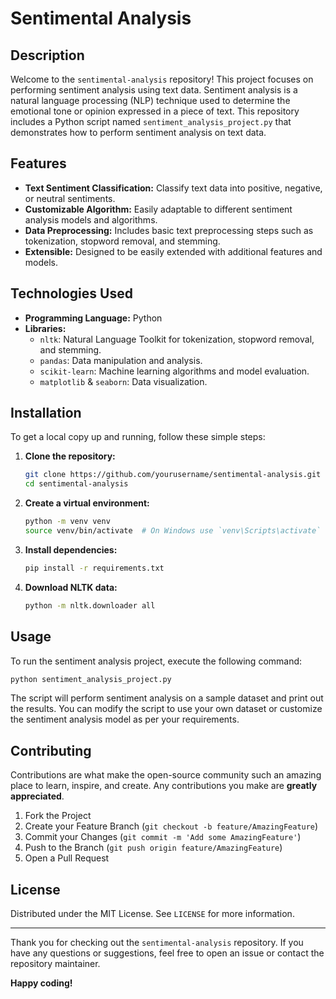 # Sentimental Analysis

## Description
Welcome to the `sentimental-analysis` repository! This project focuses on performing sentiment analysis using text data. Sentiment analysis is a natural language processing (NLP) technique used to determine the emotional tone or opinion expressed in a piece of text. This repository includes a Python script named `sentiment_analysis_project.py` that demonstrates how to perform sentiment analysis on text data.

## Features
- **Text Sentiment Classification:** Classify text data into positive, negative, or neutral sentiments.
- **Customizable Algorithm:** Easily adaptable to different sentiment analysis models and algorithms.
- **Data Preprocessing:** Includes basic text preprocessing steps such as tokenization, stopword removal, and stemming.
- **Extensible:** Designed to be easily extended with additional features and models.

## Technologies Used
- **Programming Language:** Python
- **Libraries:**
  - `nltk`: Natural Language Toolkit for tokenization, stopword removal, and stemming.
  - `pandas`: Data manipulation and analysis.
  - `scikit-learn`: Machine learning algorithms and model evaluation.
  - `matplotlib` & `seaborn`: Data visualization.

## Installation
To get a local copy up and running, follow these simple steps:

1. **Clone the repository:**
   ```bash
   git clone https://github.com/yourusername/sentimental-analysis.git
   cd sentimental-analysis
   ```

2. **Create a virtual environment:**
   ```bash
   python -m venv venv
   source venv/bin/activate  # On Windows use `venv\Scripts\activate`
   ```

3. **Install dependencies:**
   ```bash
   pip install -r requirements.txt
   ```

4. **Download NLTK data:**
   ```bash
   python -m nltk.downloader all
   ```

## Usage
To run the sentiment analysis project, execute the following command:

```bash
python sentiment_analysis_project.py
```

The script will perform sentiment analysis on a sample dataset and print out the results. You can modify the script to use your own dataset or customize the sentiment analysis model as per your requirements.

## Contributing
Contributions are what make the open-source community such an amazing place to learn, inspire, and create. Any contributions you make are **greatly appreciated**.

1. Fork the Project
2. Create your Feature Branch (`git checkout -b feature/AmazingFeature`)
3. Commit your Changes (`git commit -m 'Add some AmazingFeature'`)
4. Push to the Branch (`git push origin feature/AmazingFeature`)
5. Open a Pull Request

## License
Distributed under the MIT License. See `LICENSE` for more information.

---

Thank you for checking out the `sentimental-analysis` repository. If you have any questions or suggestions, feel free to open an issue or contact the repository maintainer.

__Happy coding!__
